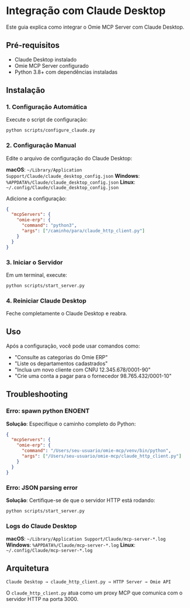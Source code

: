 # Integração com Claude Desktop

Este guia explica como integrar o Omie MCP Server com Claude Desktop.

## Pré-requisitos

- Claude Desktop instalado
- Omie MCP Server configurado
- Python 3.8+ com dependências instaladas

## Instalação

### 1. Configuração Automática

Execute o script de configuração:

```bash
python scripts/configure_claude.py
```

### 2. Configuração Manual

Edite o arquivo de configuração do Claude Desktop:

**macOS**: `~/Library/Application Support/Claude/claude_desktop_config.json`
**Windows**: `%APPDATA%/Claude/claude_desktop_config.json`
**Linux**: `~/.config/Claude/claude_desktop_config.json`

Adicione a configuração:

```json
{
  "mcpServers": {
    "omie-erp": {
      "command": "python3",
      "args": ["/caminho/para/claude_http_client.py"]
    }
  }
}
```

### 3. Iniciar o Servidor

Em um terminal, execute:

```bash
python scripts/start_server.py
```

### 4. Reiniciar Claude Desktop

Feche completamente o Claude Desktop e reabra.

## Uso

Após a configuração, você pode usar comandos como:

- "Consulte as categorias do Omie ERP"
- "Liste os departamentos cadastrados"
- "Inclua um novo cliente com CNPJ 12.345.678/0001-90"
- "Crie uma conta a pagar para o fornecedor 98.765.432/0001-10"

## Troubleshooting

### Erro: spawn python ENOENT

**Solução**: Especifique o caminho completo do Python:

```json
{
  "mcpServers": {
    "omie-erp": {
      "command": "/Users/seu-usuario/omie-mcp/venv/bin/python",
      "args": ["/Users/seu-usuario/omie-mcp/claude_http_client.py"]
    }
  }
}
```

### Erro: JSON parsing error

**Solução**: Certifique-se de que o servidor HTTP está rodando:

```bash
python scripts/start_server.py
```

### Logs do Claude Desktop

**macOS**: `~/Library/Application Support/Claude/mcp-server-*.log`
**Windows**: `%APPDATA%/Claude/mcp-server-*.log`
**Linux**: `~/.config/Claude/mcp-server-*.log`

## Arquitetura

```
Claude Desktop → claude_http_client.py → HTTP Server → Omie API
```

O `claude_http_client.py` atua como um proxy MCP que comunica com o servidor HTTP na porta 3000.
